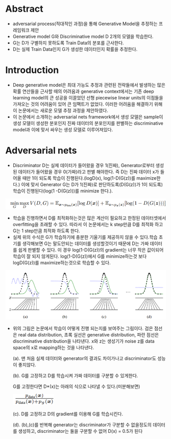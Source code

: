 # Abstract

- adversarial process(적대적인 과정)을 통해 Generative Model을 추정하는 프레임워크 제안
- Generative model G와 Discriminative model D 2개의 모델을 학습한다.
- G는 D가 구별하지 못하도록 Train Data의 분포를 근사한다.
- D는 실제 Train Data인지 G가 생성한 데이터인지 확률을 추정한다.

# Introduction

- Deep generative model은 최대 가능도 추정과 관련된 전략들에서 발생하는 많은 확률 연산들을 근사할 때의 어려움과 generative context에서는 기존 deep learning model의 큰 성공을 이끌었던 선형 piecewise linear units의 이점들을 가져오는 것의 어려움이 있어 큰 임팩트가 없었다. 이러한 어려움을 해결하기 위해 이 논문에서는 새로운 모델 추정 과정을 제안하였다.
- 이 논문에서 소개하는 adversarial nets framework에서 생성 모델은 sample이 생성 모델이 생성한 분포인지 진짜 데이터의 분포인지를 판별하는 discriminative model과 이에 맞서 싸우는 생성 모델로 이루어져있다.

# Adversarial nets

- Discriminator D는 실제 데이터가 들어왔을 경우 1(진짜), Generator로부터 생성된 데이터가 들어왔을 경우 0(가짜)라고 판별 해야한다. 즉 D는 진짜 데이터 x가 들어올 때만 1이 되도록 학습이 진행된다.(logD(x), log(1-D(G(z))를 maximize한다.) 이에 맞서 Generator G는 D가 1(진짜)로 판단하도록(D(G(z))가 1이 되도록) 학습이 진행된다(log(1 -D(G(z)))를 minimize 한다.).

![image/function.png](image/function.png)

- 학습을 진행하면서 D를 최적화하는것은 많은 계산이 필요하고 한정된 데이터셋에서 overfitting을 초래할 수 있다. 따라서 이 논문에서는 k step만큼 D를 최적화 하고 G는 1 step만큼 최적화 하도록 한다.
- 실제 위의 수식은 G가 학습하기에 충분한 기울기를 제공하지 않을 수 있다.학습 초기를 생각해보면 G는 말도안되는 데이터를 생성할것이기 때문에 D는 가짜 데이터를 쉽게 판별할 수 있다. 이 경우 log(1-D(G(z))의 gradient는 너무 작은 값이되어 학습이 잘 되지 않게된다. log(1-D(G(z))에서 G를 minimize하는것 보다 logD(G(z))를 maximize하는것으로 학습할 수 있다.

![image/traingraph](image/traingraph.png)

- 위의 그림은 논문에서 학습이 어떻게 진행 되는지를 보여주는 그림이다. 검은 점선은 real data distribution, 초록 실선은 generative distribution, 파란 점선은 discriminative distribution을 나타낸다. x와 z는 생성기가 noise z를 data space의 x로 mapping하는 것을 나타낸다.

    (a). 맨 처음 실제 데이터와 generator의 결과도 차이가나고 discriminator도 성능이 좋지않다.

    (b). G를 고정하고 D를 학습시켜 가짜 데이터를 구분할 수 있게한다.

     G를 고정한다면 D*(x)는 아래의 식으로 나타낼 수 있다.(미분해보면)

    ![image/fixG.png](image/fixG.png)

    (c). D를 고정하고 D의 gradient를 이용해 G를 학습시킨다.

    (d). (b),(c)를 반복해 generator는 discriminator가 구분할 수 없을정도의 데이터를 생성하고, discriminator는 둘을 구분할 수 없어 D(x) = 0.5가 된다
